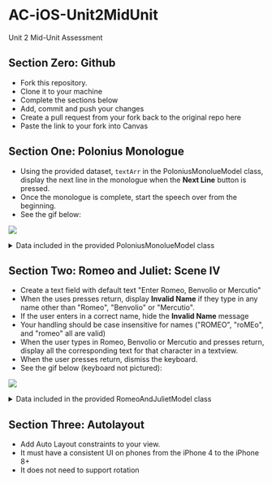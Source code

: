 # AC-iOS-Unit2MidUnit
Unit 2 Mid-Unit Assessment


## Section Zero: Github

- Fork this repository.
- Clone it to your machine
- Complete the sections below
- Add, commit and push your changes
- Create a pull request from your fork back to the original repo here
- Paste the link to your fork into Canvas


## Section One: Polonius Monologue

- Using the provided dataset, ```textArr``` in the PoloniusMonolueModel class,  display the next line in the monologue when the **Next Line** button is pressed. 
- Once the monologue is complete, start the speech over from the beginning. 
- See the gif below: 


![](https://media.giphy.com/media/3o7aCXpsXEhOhwQan6/giphy.gif)

<details>
<summary>Data included in the provided PoloniusMonolueModel class</summary>

```swift
let textArr = ["My liege, and madam, to expostulate",
                 "What majesty should be, what duty is,",
                 "What day is day, night night, and time is time,",
                 "Were nothing but to waste night, day, and time;",
                 "Therefore, since brevity is the soul of wit,",
                 "And tediousness the limbs and outward flourishes,",
                 "I will be brief. Your noble son is mad."
                ]
```
</details>

## Section Two: Romeo and Juliet: Scene IV

- Create a text field with default text "Enter Romeo, Benvolio or Mercutio"
- When the uses presses return, display **Invalid Name** if they type in any name other than "Romeo", "Benvolio" or "Mercutio".
- If the user enters in a correct name, hide the **Invalid Name** message
- Your handling should be case insensitive for names ("ROMEO", "roMEo", and "romeo" all are valid)
- When the user types in Romeo, Benvolio or Mercutio and presses return, display all the corresponding text for that character in a textview.
- When the user presses return, dismiss the keyboard.
- See the gif below (keyboard not pictured): 

![](https://media.giphy.com/media/3o7aCVyCpcpLIQybZu/giphy.gif)

<details>
<summary>Data included in the provided RomeoAndJulietModel class</summary>

```swift
let scene4Array = [
        """
        ROMEO:
        What, shall this speech be spoke for our excuse?
        Or shall we on without a apology?
        """,

        """
        BENVOLIO:
        The date is out of such prolixity:
        We'll have no Cupid hoodwink'd with a scarf,
        Bearing a Tartar's painted bow of lath,
        Scaring the ladies like a crow-keeper;
        Nor no without-book prologue, faintly spoke
        After the prompter, for our entrance:
        But let them measure us by what they will;
        We'll measure them a measure, and be gone.
        """,

        """
        ROMEO:
        Give me a torch: I am not for this ambling;
        Being but heavy, I will bear the light.
        """,

        """
        MERCUTIO:
        Nay, gentle Romeo, we must have you dance.
        """,

        """
        ROMEO:
        Not I, believe me: you have dancing shoes
        With nimble soles: I have a soul of lead
        So stakes me to the ground I cannot move.
        """,

        """
        MERCUTIO:
        You are a lover; borrow Cupid's wings,
        And soar with them above a common bound.
        """,

        """
        ROMEO:
        I am too sore enpierced with his shaft
        To soar with his light feathers, and so bound,
        I cannot bound a pitch above dull woe:
        Under love's heavy burden do I sink.
        """,

        """
        MERCUTIO:
        And, to sink in it, should you burden love;
        Too great oppression for a tender thing.
        """,
        """
        ROMEO:
        Is love a tender thing? it is too rough,
        Too rude, too boisterous, and it pricks like thorn.
        """
        ]
```

</details>

## Section Three: Autolayout

- Add Auto Layout constraints to your view.  
- It must have a consistent UI on phones from the iPhone 4 to the iPhone 8+
- It does not need to support rotation

